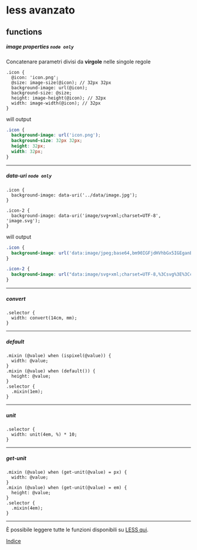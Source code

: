 # less avanzato

## functions

##### image properties `node only`

Concatenare parametri divisi da **virgole** nelle singole regole

```less
.icon {
  @icon: 'icon.png';
  @size: image-size(@icon); // 32px 32px
  background-image: url(@icon);
  background-size: @size;
  height: image-height(@icon); // 32px
  width: image-width(@icon); // 32px
}
```

will output

```css
.icon {
  background-image: url('icon.png');
  background-size: 32px 32px;
  height: 32px;
  width: 32px;
}
```

---

##### data-uri `node only`

```less
.icon {
  background-image: data-uri('../data/image.jpg');
}

.icon-2 {
  background-image: data-uri('image/svg+xml;charset=UTF-8', 'image.svg');
}
```

will output

```css
.icon {
  background-image: url('data:image/jpeg;base64,bm90IGFjdHVhbGx5IGEganBlZyBmaWxlCg==');
}

.icon-2 {
  background-image: url("data:image/svg+xml;charset=UTF-8,%3Csvg%3E%3Ccircle%20r%3D%229%22%2F%3E%3C%2Fsvg%3E");
}
```

---

##### convert

```less
.selector {
  width: convert(14cm, mm);
}
```

---

##### default

```less
.mixin (@value) when (ispixel(@value)) {
  width: @value;
}
.mixin (@value) when (default()) {
  height: @value;
}
.selector {
  .mixin(1em);
}
```

---

##### unit

```less
.selector {
  width: unit(4em, %) * 10;
}
```

---

##### get-unit

```less
.mixin (@value) when (get-unit(@value) = px) {
  width: @value;
}
.mixin (@value) when (get-unit(@value) = em) {
  height: @value;
}
.selector {
  .mixin(4em);
}
```

---

È possibile leggere tutte le funzioni disponibili su [LESS qui](less-functions).

[less-functions]: (http://lesscss.org/functions/#functions-overview)
[Indice](README.md#lezioni)
